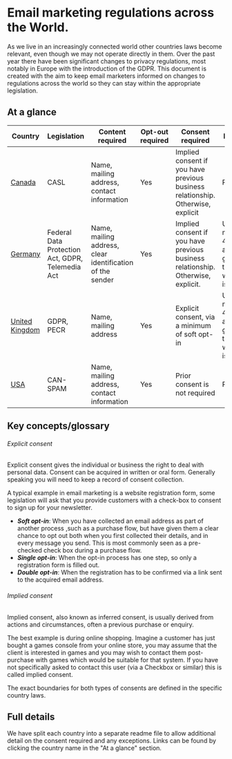 # Email marketing regulations across the World.

As we live in an increasingly connected world other countries laws become relevant, even though we may not operate directly in them. Over the past year there have been significant changes to privacy regulations, most notably in Europe with the introduction of the GDPR. This document is created with the aim to keep email marketers informed on changes to regulations across the world so they can stay within the appropriate legislation. 

## At a glance
| Country| Legislation | Content required| Opt-out required| Consent required | Penalties|
| ------------- | ------------- | ------------- | ------------- |-------------  | -------------|
| [Canada](/country/canada.md)  | CASL | Name, mailing address, contact information| Yes| Implied consent if you have previous business relationship. Otherwise, explicit | Penalties |
| [Germany](/country/germany.md)  | Federal Data Protection Act, GDPR, Telemedia Act | Name, mailing address, clear identification of the sender| Yes| Implied consent if you have previous business relationship. Otherwise, explicit. | Up to €20 million, or 4% annual global turnover – whichever is higher. |
| [United Kingdom](/country/uk.md)  | GDPR, PECR | Name, mailing address| Yes| Explicit consent, via a minimum of soft opt-in | Up to €20 million, or 4% annual global turnover – whichever is higher. |
| [USA](/country/usa.md)  | CAN-SPAM | Name, mailing address, contact information| Yes| Prior consent is not required | Penalties |

## Key concepts/glossary

###### Explicit consent
Explicit consent gives the individual or business the right to deal with personal data. Consent can be acquired in written or oral form. Generally speaking you will need to keep a record of consent collection.

A typical example in email marketing is a website registration form, some legislation will ask that you provide customers with a check-box to consent to sign up for your newsletter.

- **_Soft opt-in_**: When you have collected an email address as part of another process ,such as a purchase flow, but have given them a clear chance to opt out both when you first collected their details, and in every message you send. This is most commonly seen as a pre-checked check box during a purchase flow.
- **_Single opt-in_**: When the opt-in process has one step, so only a registration form is filled out. 
- **_Double opt-in_**: When the registration has to be confirmed via a link sent to the acquired email address.

###### Implied consent
Implied consent, also known as inferred consent, is usually derived from actions and circumstances, often a previous purchase or enquiry.

The best example is during online shopping. Imagine a customer has just bought a games console from your online store, you may assume that the client is interested in games and you may wish to contact them post-purchase with games which would be suitable for that system. If you have not specifically asked to contact this user (via a Checkbox or similar) this is called implied consent. 

The exact boundaries for both types of consents are defined in the specific country laws.

## Full details

We have split each country into a separate readme file to allow additional detail on the consent required and any exceptions. Links can be found by clicking the country name in the "At a glance" section.

